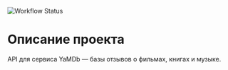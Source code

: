 ![Workflow Status](https://github.com/PySCBist/yamdb_final/.github/workflows/yamdb_workflow/badge.svg)

# Описание проекта

API для сервиса YaMDb — базы отзывов о фильмах, книгах и музыке.

